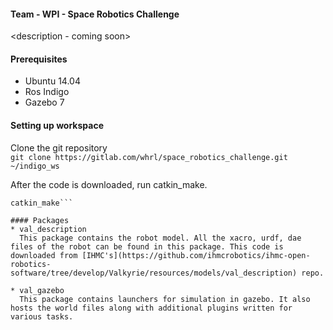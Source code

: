 #### Team - WPI - Space Robotics Challenge
<description - coming soon>

#### Prerequisites

* Ubuntu 14.04
* Ros Indigo
* Gazebo 7


#### Setting up workspace

Clone the git repository    
```git clone https://gitlab.com/whrl/space_robotics_challenge.git ~/indigo_ws```

After the code is downloaded, run catkin_make.  
```cd ~/indigo_ws    
catkin_make```

#### Packages
* val_description   
  This package contains the robot model. All the xacro, urdf, dae files of the robot can be found in this package. This code is downloaded from [IHMC's](https://github.com/ihmcrobotics/ihmc-open-robotics-software/tree/develop/Valkyrie/resources/models/val_description) repo.

* val_gazebo    
  This package contains launchers for simulation in gazebo. It also hosts the world files along with additional plugins written for various tasks.
